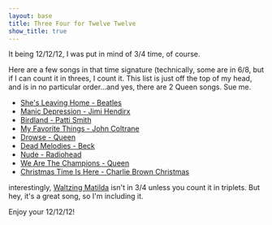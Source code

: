 ```yaml
---
layout: base
title: Three Four for Twelve Twelve
show_title: true
---
```

It being 12/12/12, I was put in mind of 3/4 time, of course.  

Here are a few songs in that time signature (technically, some are in 6/8, but if I can count it in threes, I count it.  This list is just off the top of my head, and is in no particular order...and yes, there are 2 Queen songs.  Sue me.

* [She's Leaving Home - Beatles](http://www.youtube.com/watch?v=-lG3nXyI41M)
* [Manic Depression - Jimi Hendirx](http://www.youtube.com/watch?v=Hvfzrffto2I)
* [Birdland - Patti Smith](http://www.youtube.com/watch?v=47leRbuaOxo)
* [My Favorite Things - John Coltrane](http://www.youtube.com/watch?v=qWG2dsXV5HI)
* [Drowse - Queen](http://www.youtube.com/watch?v=k1G1xZsLb3c)
* [Dead Melodies - Beck](http://www.youtube.com/watch?v=qwXtHZeBb7M)
* [Nude - Radiohead](http://www.youtube.com/watch?v=1ky1td3_6LY)
* [We Are The Champions - Queen](http://www.youtube.com/watch?v=04854XqcfCY)
* [Christmas Time Is Here - Charlie Brown Christmas](http://www.youtube.com/watch?v=GPG3zSgm_Qo)

interestingly, [Waltzing Matilda](http://www.youtube.com/watch?v=XrkThaBWa5c) isn't in 3/4 unless you count it in triplets.  But hey, it's a great song, so I'm including it.

Enjoy your 12/12/12!
